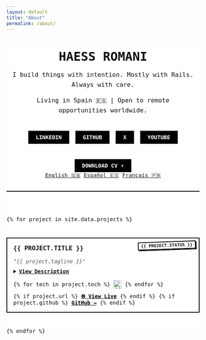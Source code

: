 ```yaml
---
layout: default
title: "About"
permalink: /about/
---
```


<!-- Google Fonts: Space Mono for brutalist aesthetic -->
<link href="https://fonts.googleapis.com/css2?family=Space+Mono&display=swap" rel="stylesheet">

<style>
  .about-container {
    font-family: 'Space Mono', monospace;
    background: #fff;
    color: #111;
  }

  .landing {
    text-align: center;
    margin-bottom: 4rem;
    border-bottom: 2px solid #000;
    padding-bottom: 2rem;
  }

  .button {
    display: inline-block;
    background: #000;
    color: #fff;
    padding: 0.5em 1.25em;
    text-decoration: none;
    font-weight: bold;
    text-transform: uppercase;
    margin-top: 1.5rem;
    border: 2px solid #000;
  }

  .button:hover {
    background: #fff;
    color: #000;
  }

  .portfolio-grid {
    display: grid;
    gap: 2rem;
    grid-template-columns: repeat(auto-fit, minmax(300px, 1fr));
  }

  .project-card {
    border: 2px solid #000;
    background: #fff;
    display: flex;
    flex-direction: column;
    position: relative;
  }

.project-image {
  width: 100%;
  border-bottom: 2px solid #000;
}

.project-image img {
  width: 100%;
  height: auto;
  display: block;
}

  .project-content {
    padding: 1.25rem;
    display: flex;
    flex-direction: column;
    gap: 0.75rem;
  }

  .project-title {
    font-size: 1.25rem;
    font-weight: bold;
    text-transform: uppercase;
    margin: 0;
  }

  .project-tagline {
    font-size: 1rem;
    font-style: italic;
    color: #555;
  }

  .project-description {
    font-size: 0.95rem;
    line-height: 1.5;
  }

  .tech-stack {
    display: flex;
    flex-wrap: wrap;
    gap: 0.5rem;
    align-items: center;
    margin-top: 0.5rem;
  }

  .tech-stack img {
    width: 24px;
    height: 24px;
  }

  .project-content a {
    font-weight: bold;
    color: #000;
    text-decoration: underline;
    margin-top: 0.5rem;
  }

  .project-content a:hover {
    text-decoration: none;
  }

  .projects-grid {
    display: grid;
    grid-template-columns: repeat(auto-fit, minmax(260px, 1fr));
    gap: 2.5rem; /* increase this value */
    font-family: 'Space Mono', monospace;
  }

  .project-card {
    position: relative;
    background: #fff;
    border: 2px solid #000;
    padding: 1rem;
    transition: all 0.2s ease;
  }

  .project-card:hover {
    box-shadow: 0 0 0 2px black;
    transform: scale(1.01);
  }

  .status-badge {
    position: absolute;
    top: 0.5rem;
    right: 0.5rem;
    font-family: 'Space Mono', monospace;
    font-size: 0.7rem;
    text-transform: uppercase;
    padding: 2px 6px;
    font-weight: bold;
    border: 2px solid #000;

    /* brutalist sticker feel */
    transform: rotate(-2deg);
    box-shadow: 2px 2px 0 #000;
  }

/*   <div class="badges">
    <span class="status-badge status-live" title="Fully launched & in use">Live</span>
    <span class="status-badge status-wip" title="Work in progress">WIP</span>
    <span class="status-badge status-beta" title="Feature-complete but needs testing">Beta</span>
    <span class="status-badge status-archived" title="No longer maintained or updated">Archived</span>
    <span class="status-badge status-experimental" title="Prototypes, R&D, trying new tech">Experimental</span>
    <span class="status-badge status-v2" title="Major version update in the works">v2 Coming</span>
    <span class="status-badge status-refactor" title="Project being refactored">Refactor</span>
  </div> */

  /* Colorful variants */
  .status-live {
    background: #16a34a; /* green-600 */
    color: #fff;
  }

  .status-wip {
    background: #facc15; /* yellow-400 */
    color: #000;
  }

  .status-beta {
    background: #3b82f6; /* blue-500 */
    color: #fff;
  }

  .status-archived {
    background: #9ca3af; /* gray-400 */
    color: #fff;
  }

  .status-experimental {
    background: #a855f7; /* purple-500 */
    color: #fff;
  }

  .status-v2 {
    background: #4b5563; /* slate-600 */
    color: #fff;
  }

  .status-refactor {
    background: #f97316; /* orange-500 */
    color: #fff;
  }

  /* Type Variantes */
  .status-product {
    background: #000;
    color: #fff;
  }

  .status-tool {
    background: #f97316; /* orange */
    color: #fff;
  }

  .status-client {
    background: #0ea5e9; /* cyan */
    color: #fff;
  }

  .status-template {
    background: #eab308; /* gold */
    color: #000;
  }

  .status-open-source {
    background: #10b981; /* emerald */
    color: #fff;
  }

  .project-title {
    font-size: 1rem;
    text-transform: uppercase;
    font-weight: bold;
    margin: 0 0 0.25rem 0;
  }

  .project-tagline {
    font-size: 0.85rem;
    font-style: italic;
    color: #555;
    margin-bottom: 0.5rem;
  }

  .project-description summary {
    cursor: pointer;
    text-decoration: underline;
    font-weight: bold;
    font-size: 0.85rem;
  }

  .project-description p {
    margin: 0.5rem 0 0 0;
    font-size: 0.85rem;
    line-height: 1.4;
  }

  .tech-stack {
    display: flex;
    gap: 0.5rem;
    align-items: center;
    margin: 0.75rem 0;
  }

  .tech-stack img {
    width: 22px;
    height: 22px;
  }

  .project-link {
    font-size: 0.85rem;
    font-weight: bold;
    text-decoration: underline;
    color: #000;
  }

  .project-link:hover {
    text-decoration: none;
  }

  .landing {
    max-width: 700px;
    margin: 0 auto 4rem;
    padding: 0 1rem;
    text-align: center;
    border-bottom: 2px solid #000;
    padding-bottom: 2rem;
    font-family: 'Space Mono', monospace;
  }

  .landing-title {
    font-size: 2rem;
    text-transform: uppercase;
    font-weight: bold;
    margin-bottom: 0.5rem;
  }

  .landing-subtitle,
  .landing-tagline {
    font-size: 1rem;
    margin-bottom: 1rem;
    line-height: 1.6;
    color: #111;
  }

  .landing-points {
    text-align: left;
    margin: 0 auto 2rem;
    max-width: 600px;
    font-size: 0.9rem;
    line-height: 1.5;
  }

  .landing-links {
    display: flex;
    flex-wrap: wrap;
    gap: 1rem;
    justify-content: center;
  }

  .button {
    display: inline-block;
    background: #000;
    color: #fff;
    padding: 0.5em 1.25em;
    text-decoration: none;
    font-weight: bold;
    text-transform: uppercase;
    border: 2px solid #000;
    transition: all 0.2s ease;
  }

  .button:hover {
    background: #fff;
    color: #000;
  }

.type-badge {
  position: absolute;
  bottom: 0.75rem;
  right: 0.75rem;
  transform: rotate(-2deg);
  padding: 0.35rem 0.75rem;
  font-family: 'Space Mono', monospace;
  font-size: 0.65rem;
  font-weight: bold;
  text-transform: uppercase;
  border-radius: 9999px; /* pill shape */
  border: 2px solid #000;
  background: #fff;
  color: #000;
  box-shadow: 2px 2px 0 #000;
  pointer-events: none;
  z-index: 10;
  white-space: nowrap;
}

/* Core Types */

.type-default {
  background: #fff;
  color: #000;
}

.type-product {
  background: #000;
  color: #fff;
}

.type-tool {
  background: #f97316; /* orange */
  color: #fff;
}

.type-client {
  background: #0ea5e9; /* cyan */
  color: #fff;
}

.type-open-source {
  background: #10b981; /* emerald */
  color: #fff;
}

.type-template {
  background: #eab308; /* gold */
  color: #000;
}

/* Tech / Experimental Types */
.type-ai {
  background: #7c3aed; /* violet */
  color: #fff;
}

.type-api {
  background: #3b82f6; /* blue */
  color: #fff;
}

.type-library {
  background: #14b8a6; /* teal */
  color: #fff;
}

.type-cli {
  background: #1f2937; /* slate */
  color: #fff;
}

.type-devops {
  background: #6b7280; /* gray */
  color: #fff;
}

/* Origin Types */
.type-hackathon {
  background: #dc2626; /* red */
  color: #fff;
}

.type-startup {
  background: #be123c; /* rose */
  color: #fff;
}

.type-university {
  background: #334155; /* dark slate */
  color: #fff;
}

.type-side-hustle {
  background: #f59e0b; /* amber */
  color: #000;
}

.type-personal {
  background: #d946ef; /* pink */
  color: #fff;
}

/* Format / Use-Case Types */
.type-landing-page {
  background: #0f172a; /* navy */
  color: #fff;
}

.type-dashboard {
  background: #15803d; /* green */
  color: #fff;
}

.type-cms {
  background: #7e22ce; /* purple */
  color: #fff;
}

.type-ecommerce {
  background: #ef4444; /* red */
  color: #fff;
}
</style>

<div class="about-container">
  <section class="landing">
    <h1 class="landing-title">Haess Romani</h1>
    <p class="landing-subtitle" id="rotating-subtitle">
      I build things with intention. Mostly with Rails. Always with care.
    </p>
    <p class="landing-tagline">
      Living in Spain 🇪🇸 | Open to remote opportunities worldwide.
    </p>
    <div class="landing-links">
      <a href="https://www.linkedin.com/in/haessr" target="_blank" class="button">LinkedIn</a>
      <a href="https://github.com/haessr" target="_blank" class="button">GitHub</a>
      <a href="https://x.com/haessr" target="_blank" class="button">X</a>
      <a href="https://www.youtube.com/@haessbuilds" target="_blank" class="button">YouTube</a>
      <div class="cv-dropdown">
      <a href="#" class="button cv-trigger">Download CV ▾</a>
      <div class="cv-options">
        <a href="https://drive.google.com/uc?export=download&id=ENGLISH_FILE_ID">English 🇬🇧</a>
        <a href="https://drive.google.com/uc?export=download&id=SPANISH_FILE_ID">Español 🇪🇸</a>
        <a href="https://drive.google.com/uc?export=download&id=FRENCH_FILE_ID">Français 🇫🇷</a>
      </div>
    </div>
    </div>
  </section>

  <section class="projects-grid">
    {% for project in site.data.projects %}
  <div class="project-card">
    <span class="status-badge status-{{ project.status | downcase }}">{{ project.status }}</span>
    <h2 class="project-title">{{ project.title }}</h2>
    <p class="project-tagline">"{{ project.tagline }}"</p>
    <details class="project-description">
      <summary>View Description</summary>
      <p>{{ project.description }}</p>
    </details>
    <div class="tech-stack">
      {% for tech in project.tech %}
        <img src="https://cdn.simpleicons.org/{{ tech }}/000000" alt="{{ tech | capitalize }}">
      {% endfor %}
    </div>
    <div class="project-links">
      {% if project.url %}
        <a href="{{ project.url }}" class="project-link" target="_blank">🌐 View Live</a>
      {% endif %}
      {% if project.github %}
        <a href="{{ project.github }}" class="project-link" target="_blank">GitHub →</a>
      {% endif %}
    </div>
    <!-- <span class="type-badge type-{{ project.type | downcase }}">{{ project.type }}</span> -->
  </div>
{% endfor %}
  </section>
</div>

<script>
  const phrases = [
    "I build things with intention. Mostly with Rails. Always with care.",
    "Performance-minded, product-driven, always shipping.",
    "Engineering with clarity — product thinking included."
  ];

  let index = 0;
  const subtitleEl = document.getElementById("rotating-subtitle");

  setInterval(() => {
    index = (index + 1) % phrases.length;
    subtitleEl.textContent = phrases[index];
  }, 4000);
</script>

<!-- <script>
  document.querySelectorAll('.status-badge').forEach(badge => {
    const deg = (Math.random() - 0.5) * 4; // -2 to +2 degrees
    badge.style.transform = `rotate(${deg}deg)`;
  });
</script> -->
